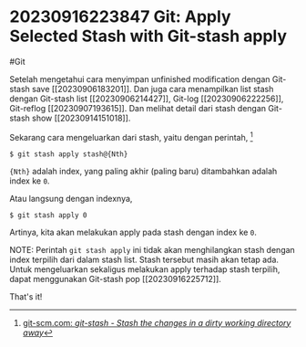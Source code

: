 # 20230916223847 Git: Apply Selected Stash with Git-stash apply

#Git

Setelah mengetahui cara menyimpan unfinished modification dengan Git-stash save [[20230906183201]]. Dan juga cara menampilkan list stash dengan Git-stash list [[20230906214427]], Git-log [[20230906222256]], Git-reflog [[20230907193615]]. Dan melihat detail dari stash dengan Git-stash show [[20230914151018]].

Sekarang cara mengeluarkan dari stash, yaitu dengan perintah, [^1]

```terminal
$ git stash apply stash@{Nth}
```

`{Nth}` adalah index, yang paling akhir (paling baru) ditambahkan adalah index ke `0`.

Atau langsung dengan indexnya,

```terminal
$ git stash apply 0
```

Artinya, kita akan melakukan apply pada stash dengan index ke `0`.

NOTE: Perintah `git stash apply` ini tidak akan menghilangkan stash dengan index terpilih dari dalam stash list. Stash tersebut masih akan tetap ada. Untuk mengeluarkan sekaligus melakukan apply terhadap stash terpilih, dapat menggunakan Git-stash pop [[20230916225712]].

That's it!


[^1]: [git-scm.com: _git-stash - Stash the changes in a dirty working directory away_](https://www.git-scm.com/docs/git-stash)
